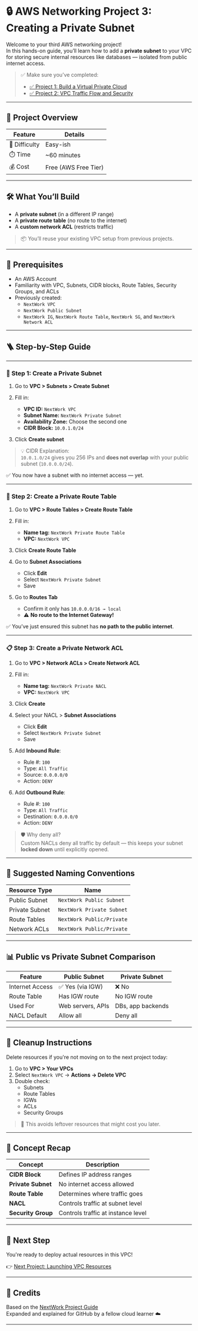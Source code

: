 # 🔒 AWS Networking Project 3: Creating a Private Subnet

Welcome to your third AWS networking project!  
In this hands-on guide, you’ll learn how to add a **private subnet** to your VPC for storing secure internal resources like databases — isolated from public internet access.

> ✅ Make sure you’ve completed:
> - [✅ Project 1: Build a Virtual Private Cloud](https://learn.nextwork.org/projects/aws-networks-vpc?track=high)  
> - [✅ Project 2: VPC Traffic Flow and Security](https://learn.nextwork.org/projects/aws-networks-security?track=high)

---

## 📘 Project Overview

| Feature       | Details                    |
|---------------|----------------------------|
| 🧠 Difficulty | Easy-ish                   |
| ⏱️ Time       | ~60 minutes                |
| 💰 Cost       | Free (AWS Free Tier)       |

---

## 🛠️ What You’ll Build

- A **private subnet** (in a different IP range)
- A **private route table** (no route to the internet)
- A **custom network ACL** (restricts traffic)

> 📦 You’ll reuse your existing VPC setup from previous projects.

---

## 🧰 Prerequisites

- An AWS Account
- Familiarity with VPC, Subnets, CIDR blocks, Route Tables, Security Groups, and ACLs
- Previously created:
  - `NextWork VPC`
  - `NextWork Public Subnet`
  - `NextWork IG`, `NextWork Route Table`, `NextWork SG`, and `NextWork Network ACL`

---

## 🪜 Step-by-Step Guide

---

### 🚷 Step 1: Create a Private Subnet

1. Go to **VPC > Subnets > Create Subnet**
2. Fill in:
   - **VPC ID:** `NextWork VPC`
   - **Subnet Name:** `NextWork Private Subnet`
   - **Availability Zone:** Choose the second one
   - **CIDR Block:** `10.0.1.0/24`

3. Click **Create subnet**

> 💡 CIDR Explanation:  
> `10.0.1.0/24` gives you 256 IPs and **does not overlap** with your public subnet (`10.0.0.0/24`).

✅ You now have a subnet with no internet access — yet.

---

### 🚧 Step 2: Create a Private Route Table

1. Go to **VPC > Route Tables > Create Route Table**
2. Fill in:
   - **Name tag:** `NextWork Private Route Table`
   - **VPC:** `NextWork VPC`

3. Click **Create Route Table**

4. Go to **Subnet Associations**
   - Click **Edit**
   - Select `NextWork Private Subnet`
   - Save

5. Go to **Routes Tab**
   - Confirm it only has `10.0.0.0/16 → local`
   - ⚠️ **No route to the Internet Gateway!**

✅ You’ve just ensured this subnet has **no path to the public internet**.

---

### 📋 Step 3: Create a Private Network ACL

1. Go to **VPC > Network ACLs > Create Network ACL**
2. Fill in:
   - **Name tag:** `NextWork Private NACL`
   - **VPC:** `NextWork VPC`
3. Click **Create**

4. Select your NACL > **Subnet Associations**
   - Click **Edit**
   - Select `NextWork Private Subnet`
   - Save

5. Add **Inbound Rule**:
   - Rule #: `100`
   - Type: `All Traffic`
   - Source: `0.0.0.0/0`
   - Action: `DENY`

6. Add **Outbound Rule**:
   - Rule #: `100`
   - Type: `All Traffic`
   - Destination: `0.0.0.0/0`
   - Action: `DENY`

> 🛡️ Why deny all?  
> Custom NACLs deny all traffic by default — this keeps your subnet **locked down** until explicitly opened.

---

## 🔄 Suggested Naming Conventions

| Resource Type     | Name                       |
|-------------------|----------------------------|
| Public Subnet     | `NextWork Public Subnet`   |
| Private Subnet    | `NextWork Private Subnet`  |
| Route Tables      | `NextWork Public/Private`  |
| Network ACLs      | `NextWork Public/Private`  |

---

## 📊 Public vs Private Subnet Comparison

| Feature             | Public Subnet             | Private Subnet              |
|---------------------|---------------------------|------------------------------|
| Internet Access     | ✅ Yes (via IGW)          | ❌ No                        |
| Route Table         | Has IGW route             | No IGW route                |
| Used For            | Web servers, APIs         | DBs, app backends           |
| NACL Default        | Allow all                 | Deny all                    |

---

## 🧼 Cleanup Instructions

Delete resources if you're not moving on to the next project today:

1. Go to **VPC > Your VPCs**
2. Select `NextWork VPC` → **Actions → Delete VPC**
3. Double check:
   - Subnets
   - Route Tables
   - IGWs
   - ACLs
   - Security Groups

> 🧠 This avoids leftover resources that might cost you later.

---

## 🧠 Concept Recap



| Concept       | Description |
|---------------|-------------|
| **CIDR Block** | Defines IP address ranges |
| **Private Subnet** | No internet access allowed |
| **Route Table** | Determines where traffic goes |
| **NACL** | Controls traffic at subnet level |
| **Security Group** | Controls traffic at instance level |

---

## 🚀 Next Step

You're ready to deploy actual resources in this VPC!

👉 [Next Project: Launching VPC Resources](https://learn.nextwork.org/projects/aws-networks-resources?track=high)

---

## 🙌 Credits

Based on the [NextWork Project Guide](https://learn.nextwork.org/projects/aws-networks-private?track=high)  
Expanded and explained for GitHub by a fellow cloud learner ☁️

---
